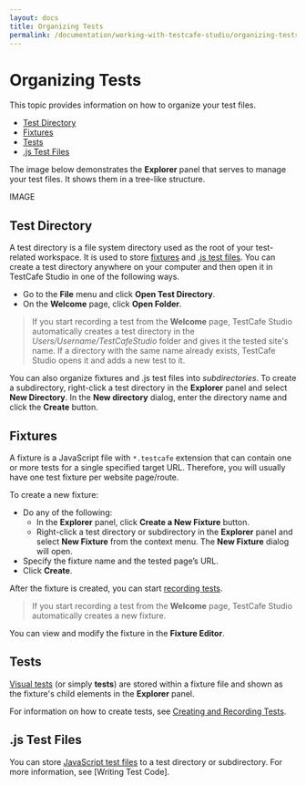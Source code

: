```yaml
---
layout: docs
title: Organizing Tests
permalink: /documentation/working-with-testcafe-studio/organizing-tests
---
```

# Organizing Tests

This topic provides information on how to organize your test files.

* [Test Directory](#test-directory)
* [Fixtures](#fixtures)
* [Tests](#tests)
* [.js Test Files](#js-test-files)

The image below demonstrates the **Explorer** panel that serves to manage your test files. It shows them in a tree-like structure.

IMAGE

## Test Directory

A test directory is a file system directory used as the root of your test-related workspace. It is used to store [fixtures](#fixtures) and [.js test files](#js-test-files). You can create a test directory anywhere on your computer and then open it in TestCafe Studio in one of the following ways.

* Go to the **File** menu and click **Open Test Directory**.
* On the **Welcome** page, click **Open Folder**.

> If you start recording a test from the **Welcome** page, TestCafe Studio automatically creates a test directory in the *Users/Username/TestCafeStudio* folder and gives it the tested site's name. If a directory with the same name already exists, TestCafe Studio opens it and adds a new test to it.

You can also organize fixtures and .js test files into *subdirectories*. To create a subdirectory, right-click a test directory in the **Explorer** panel and select **New Directory**. In the **New directory** dialog, enter the directory name and click the **Create** button.

## Fixtures

A fixture is a JavaScript file with `*.testcafe` extension that can contain one or more tests for a single specified target URL. Therefore, you will usually have one test fixture per website page/route.

To create a new fixture:

* Do any of the following:
    * In the **Explorer** panel, click **Create a New Fixture** button.
    * Right-click a test directory or subdirectory in the **Explorer** panel and select **New Fixture** from the context menu.
    The **New Fixture** dialog will open.
* Specify the fixture name and the tested page’s URL.
* Click **Create**.

After the fixture is created, you can start [recording tests](creating-and-recording-tests.md#recording-tests).

> If you start recording a test from the **Welcome** page, TestCafe Studio automatically creates a new fixture.

You can view and modify the fixture in the **Fixture Editor**.

## Tests

[Visual tests](about-test-types.md#visual-tests) (or simply **tests**) are stored within a fixture file and shown as the fixture's child elements in the **Explorer** panel.

For information on how to create tests, see [Creating and Recording Tests](creating-and-recording-tests.md).

## .js Test Files

You can store [JavaScript test files](about-test-types.md#javascript-test-code) to a test directory or subdirectory. For more information, see [Writing Test Code].